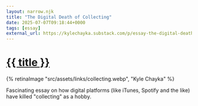 ```yaml
---
layout: narrow.njk
title: "The Digital Death of Collecting"
date: 2025-07-07T09:18:44+0000
tags: [essay]
external_url: https://kylechayka.substack.com/p/essay-the-digital-death-of-collecting?ref=daniel.pizza
---
```

<h1><a href="{{ external_url }}">{{ title }}</a></h1>

{% retinaImage "src/assets/links/collecting.webp", "Kyle Chayka" %}

Fascinating essay on how digital platforms (like iTunes, Spotify and the like) have killed "collecting" as a hobby. 
